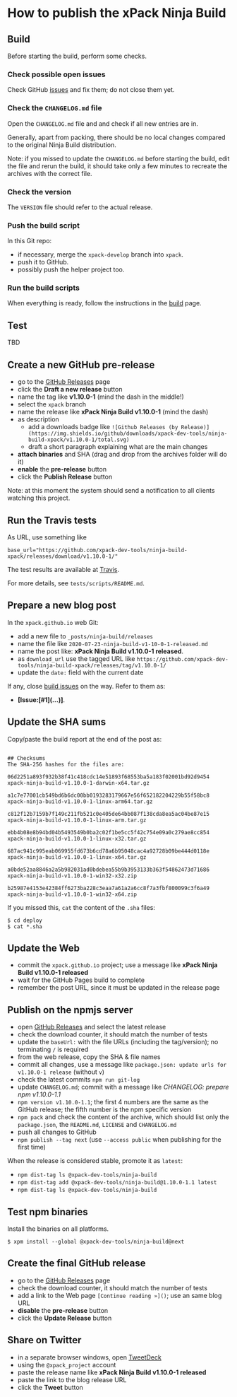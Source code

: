 # How to publish the xPack Ninja Build

## Build

Before starting the build, perform some checks.

### Check possible open issues

Check GitHub [issues](https://github.com/xpack-dev-tools/ninja-build-xpack/issues)
and fix them; do not close them yet.

### Check the `CHANGELOG.md` file

Open the `CHANGELOG.md` file and and check if all
new entries are in.

Generally, apart from packing, there should be no local changes compared
to the original Ninja Build distribution.

Note: if you missed to update the `CHANGELOG.md` before starting the build,
edit the file and rerun the build, it should take only a few minutes to
recreate the archives with the correct file.

### Check the version

The `VERSION` file should refer to the actual release.

### Push the build script

In this Git repo:

- if necessary, merge the `xpack-develop` branch into `xpack`.
- push it to GitHub.
- possibly push the helper project too.

### Run the build scripts

When everything is ready, follow the instructions in the
[build](https://github.com/xpack-dev-tools/ninja-build-xpack/blob/xpack/README-BUILD.md)
page.

## Test

TBD

## Create a new GitHub pre-release

- go to the [GitHub Releases](https://github.com/xpack-dev-tools/ninja-build-xpack/releases) page
- click the **Draft a new release** button
- name the tag like **v1.10.0-1** (mind the dash in the middle!)
- select the `xpack` branch
- name the release like **xPack Ninja Build v1.10.0-1** (mind the dash)
- as description
  - add a downloads badge like `![Github Releases (by Release)](https://img.shields.io/github/downloads/xpack-dev-tools/ninja-build-xpack/v1.10.0-1/total.svg)`
  - draft a short paragraph explaining what are the main changes
- **attach binaries** and SHA (drag and drop from the archives folder will do it)
- **enable** the **pre-release** button
- click the **Publish Release** button

Note: at this moment the system should send a notification to all clients watching this project.

## Run the Travis tests

As URL, use something like

```
base_url="https://github.com/xpack-dev-tools/ninja-build-xpack/releases/download/v1.10.0-1/"
```

The test results are available at
[Travis](https://travis-ci.org/github/xpack-dev-tools/ninja-build-xpack/builds/).

For more details, see `tests/scripts/README.md`.

## Prepare a new blog post

In the `xpack.github.io` web Git:

- add a new file to `_posts/ninja-build/releases`
- name the file like `2020-07-23-ninja-build-v1-10-0-1-released.md`
- name the post like: **xPack Ninja Build v1.10.0-1 released**.
- as `download_url` use the tagged URL like `https://github.com/xpack-dev-tools/ninja-build-xpack/releases/tag/v1.10.0-1/`
- update the `date:` field with the current date

If any, close
[build issues](https://github.com/xpack-dev-tools/ninja-build-xpack/issues)
on the way. Refer to them as:

- **[Issue:\[#1\]\(...\)]**.

## Update the SHA sums

Copy/paste the build report at the end of the post as:

```console

## Checksums
The SHA-256 hashes for the files are:

06d2251a893f932b38f41c418cdc14e51893f68553ba5a183f02001bd92d9454  
xpack-ninja-build-v1.10.0-1-darwin-x64.tar.gz

a1c7e77001cb549bd6b6dc00bb0193283179667e56f652182204229b55f58bc8  
xpack-ninja-build-v1.10.0-1-linux-arm64.tar.gz

c812f12b7159b7f149c211fb521c0e405de64bb087f138cda8ea5ac04be87e15  
xpack-ninja-build-v1.10.0-1-linux-arm.tar.gz

ebb4b08e8b94bd04b5493549b0ba2c02f1be5cc5f42c754e09a0c279ae8cc854  
xpack-ninja-build-v1.10.0-1-linux-x32.tar.gz

687ac941c995eab069955fd673b6cd78a6b95048cac4a92728b09be444d0118e  
xpack-ninja-build-v1.10.0-1-linux-x64.tar.gz

a0bde52aa8846a2a5b982031ad0bdebea55b9b3953133b363f54862473d71686  
xpack-ninja-build-v1.10.0-1-win32-x32.zip

b25987e4153e42384ff6273ba228c3eaa7a61a2a6cc8f7a3fbf800099c3f6a49  
xpack-ninja-build-v1.10.0-1-win32-x64.zip
```

If you missed this, `cat` the content of the `.sha` files:

```console
$ cd deploy
$ cat *.sha
```

## Update the Web

- commit the `xpack.github.io` project; use a message
  like **xPack Ninja Build v1.10.0-1 released**
- wait for the GitHub Pages build to complete
- remember the post URL, since it must be updated in the release page

## Publish on the npmjs server

- open [GitHub Releases](https://github.com/xpack-dev-tools/ninja-build-xpack/releases)
  and select the latest release
- check the download counter, it should match the number of tests
- update the `baseUrl:` with the file URLs (including the tag/version);
no terminating `/` is required
- from the web release, copy the SHA & file names
- commit all changes, use a message like
  `package.json: update urls for v1.10.0-1 release` (without `v`)
- check the latest commits `npm run git-log`
- update `CHANGELOG.md`; commit with a message like
  _CHANGELOG: prepare npm v1.10.0-1.1_
- `npm version v1.10.0-1.1`; the first 4 numbers are the same as the
  GitHub release; the fifth number is the npm specific version
- `npm pack` and check the content of the archive, which should list
only the `package.json`, the `README.md`, `LICENSE` and `CHANGELOG.md`
- push all changes to GitHub
- `npm publish --tag next` (use `--access public` when publishing for the first time)

When the release is considered stable, promote it as `latest`:

- `npm dist-tag ls @xpack-dev-tools/ninja-build`
- `npm dist-tag add @xpack-dev-tools/ninja-build@1.10.0-1.1 latest`
- `npm dist-tag ls @xpack-dev-tools/ninja-build`

## Test npm binaries

Install the binaries on all platforms.

```console
$ xpm install --global @xpack-dev-tools/ninja-build@next
```

## Create the final GitHub release

- go to the [GitHub Releases](https://github.com/xpack-dev-tools/ninja-build-xpack/releases) page
- check the download counter, it should match the number of tests
- add a link to the Web page `[Continue reading »]()`; use an same blog URL
- **disable** the **pre-release** button
- click the **Update Release** button

## Share on Twitter

- in a separate browser windows, open [TweetDeck](https://tweetdeck.twitter.com/)
- using the `@xpack_project` account
- paste the release name like **xPack Ninja Build v1.10.0-1 released**
- paste the link to the blog release URL
- click the **Tweet** button
